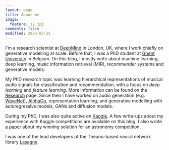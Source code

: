 ```yaml
---
layout: page
title: About me
image:
  feature: 12.jpg
comments: false
modified: 2023-02-25
---
```


I'm a research scientist at [DeepMind](http://deepmind.com/) in London, UK, where I work chiefly on generative modelling at scale. Before that, I was a PhD student at [Ghent University](http://www.ugent.be/) in Belgium. On this blog, I mostly write about machine learning, deep learning, music information retrieval (MIR), recommender systems and generative models.

My PhD research topic was learning hierarchical representations of musical audio signals for classification and recommendation, with a focus on *deep learning* and *feature learning*. More information can be found on the [Research](/research) page. Since then I have worked on audio generation (e.g. [WaveNet](https://www.deepmind.com/blog/wavenet-a-generative-model-for-raw-audio)), [AlphaGo](https://www.deepmind.com/research/highlighted-research/alphago), representation learning, and generative modelling with autoregressive models, GANs and diffusion models.

During my PhD, I was also quite active on [Kaggle](https://www.kaggle.com/). A few write-ups about my experience with Kaggle competitions are available on this blog. I also wrote [a paper](https://academic.oup.com/mnras/article/450/2/1441/979677) about my winning solution for an astronomy competition.

I was one of the lead developers of the Theano-based neural network library [Lasagne](https://github.com/Lasagne/Lasagne).
